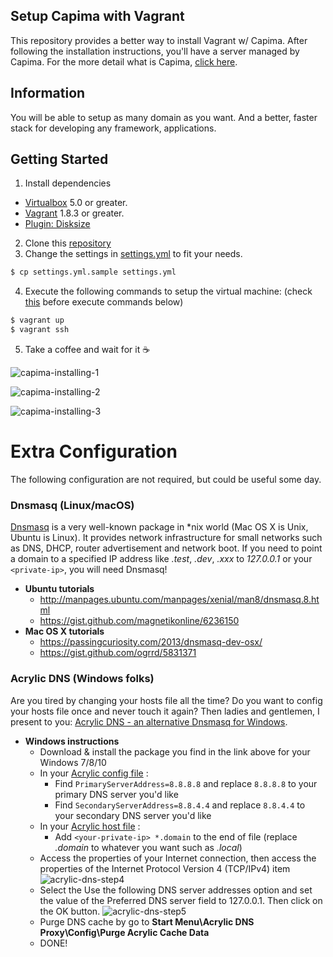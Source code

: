 ## Setup Capima with Vagrant

This repository provides a better way to install Vagrant w/ Capima. After following the installation instructions, you'll have a server managed by Capima. For the more detail what is Capima, [click here](https://capima.nntoan.com).

## Information
You will be able to setup as many domain as you want. And a better, faster stack for developing any framework, applications.

## Getting Started
1. Install dependencies
  * [Virtualbox](https://www.virtualbox.org/) 5.0 or greater.
  * [Vagrant](http://downloads.vagrantup.com/) 1.8.3 or greater.
  * [Plugin: Disksize](https://github.com/sprotheroe/vagrant-disksize)
2. Clone this [repository](https://github.com/nntoan/capima-box)
3. Change the settings in [settings.yml](https://github.com/nntoan/capima-box/blob/master/settings.yml) to fit your needs.
```bash
$ cp settings.yml.sample settings.yml
```
4. Execute the following commands to setup the virtual machine: (check [this](https://github.com/nntoan/vagrant-capima#connecting-to-capima) before execute commands below)
```bash
$ vagrant up
$ vagrant ssh
```
5. Take a coffee and wait for it ☕

![capima-installing-1](screenshots/capima-installing-1.png)

![capima-installing-2](screenshots/capima-installing-2.png)

![capima-installing-3](screenshots/capima-installing-3.png)


# Extra Configuration
The following configuration are not required, but could be useful some day.

### Dnsmasq (Linux/macOS)
[Dnsmasq](http://www.thekelleys.org.uk/dnsmasq/doc.html) is a very well-known package in *nix world (Mac OS X is Unix, Ubuntu is Linux).
It provides network infrastructure for small networks such as DNS, DHCP, router advertisement and network boot.
If you need to point a domain to a specified IP address like *.test*, *.dev*, *.xxx* to *127.0.0.1* or your `<private-ip>`, you will need Dnsmasq!
  * **Ubuntu tutorials**
    * http://manpages.ubuntu.com/manpages/xenial/man8/dnsmasq.8.html
    * https://gist.github.com/magnetikonline/6236150
  * **Mac OS X tutorials**
    * https://passingcuriosity.com/2013/dnsmasq-dev-osx/
    * https://gist.github.com/ogrrd/5831371


### Acrylic DNS (Windows folks)
Are you tired by changing your hosts file all the time? Do you want to config your hosts file once and never touch it again?
Then ladies and gentlemen, I present to you: [Acrylic DNS - an alternative Dnsmasq for Windows](http://mayakron.altervista.org/wikibase/show.php?id=AcrylicHome).
  * **Windows instructions**
    * Download & install the package you find in the link above for your Windows 7/8/10
    * In your [Acrylic config file](http://mayakron.altervista.org/wikibase/show.php?id=AcrylicConfiguration) :
      * Find `PrimaryServerAddress=8.8.8.8` and replace `8.8.8.8` to your primary DNS server you'd like
      * Find `SecondaryServerAddress=8.8.4.4` and replace `8.8.4.4` to your secondary DNS server you'd like
    * In your [Acrylic host file](http://mayakron.altervista.org/wikibase/show.php?id=AcrylicHosts) :
      * Add `<your-private-ip> *.domain` to the end of file (replace *.domain* to whatever you want such as *.local*)
    * Access the properties of your Internet connection, then access the properties of the Internet Protocol Version 4 (TCP/IPv4) item
![acrylic-dns-step4](screenshots/acrylic-dns-step4.png)
    * Select the Use the following DNS server addresses option and set the value of the Preferred DNS server field to 127.0.0.1. Then click on the OK button.
![acrylic-dns-step5](screenshots/acrylic-dns-step5.png)
    * Purge DNS cache by go to **Start Menu\Acrylic DNS Proxy\Config\Purge Acrylic Cache Data**
    * DONE!

